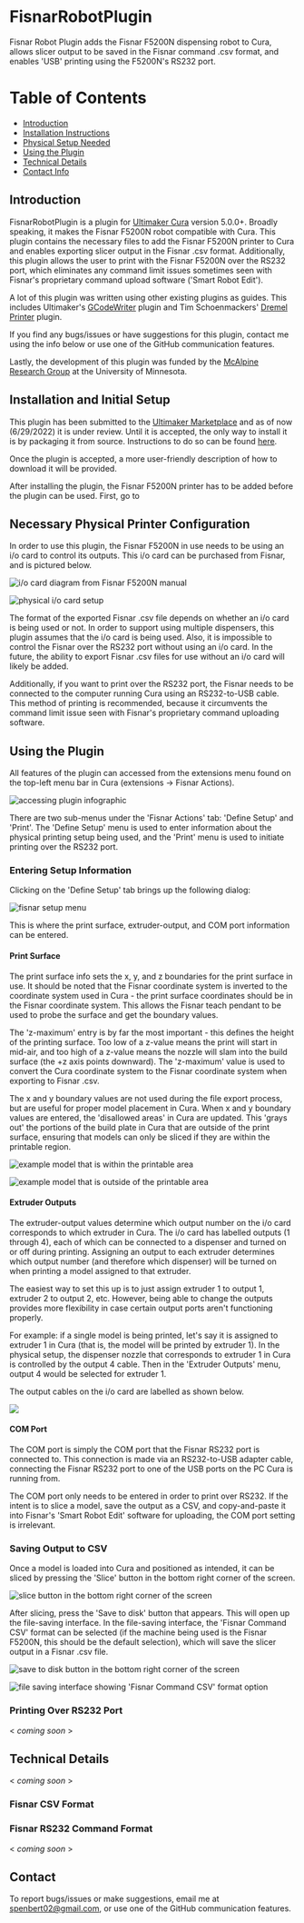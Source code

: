 # FisnarRobotPlugin
Fisnar Robot Plugin adds the Fisnar F5200N dispensing robot to Cura,
allows slicer output to be saved in the Fisnar command .csv format, and
enables 'USB' printing using the F5200N's RS232 port.

# Table of Contents
- [Introduction](##Introduction)
- [Installation Instructions](##Installation-and-Initial-Setup)
- [Physical Setup Needed](##Necessary-Physical-Printer-Configuration)
- [Using the Plugin](##Using-the-Plugin)
- [Technical Details](##Technical-Details)
- [Contact Info](#Contact)

## Introduction
FisnarRobotPlugin is a plugin for [Ultimaker Cura](https://ultimaker.com/software/ultimaker-cura) version 5.0.0+. Broadly speaking, it makes the Fisnar F5200N
robot compatible with Cura. This plugin contains the necessary files to add
the Fisnar F5200N printer to Cura and enables exporting slicer output in the
Fisnar .csv format. Additionally, this plugin allows the user to print
with the Fisnar F5200N over the RS232 port, which eliminates any command limit
issues sometimes seen with Fisnar's proprietary command upload software ('Smart
Robot Edit').

A lot of this plugin was written using other existing plugins as guides. This
includes Ultimaker's [GCodeWriter](https://github.com/Ultimaker/Cura/tree/main/plugins/GCodeWriter) plugin and Tim Schoenmackers' [Dremel Printer](https://github.com/timmehtimmeh/Cura-Dremel-Printer-Plugin) plugin.

If you find any bugs/issues or have suggestions for this plugin, contact me
using the info below or use one of the GitHub communication features.

Lastly, the development of this plugin was funded by the [McAlpine Research
Group](https://sites.google.com/view/mcalpineresearchgroup/home) at the University of Minnesota.

## Installation and Initial Setup
This plugin has been submitted to the [Ultimaker Marketplace](https://marketplace.ultimaker.com/app/cura/plugins) and as of now (6/29/2022) it is under review. Until it is accepted, the only way to install it is by packaging it
from source. Instructions to do so can be found [here](https://community.ultimaker.com/topic/26046-writing-a-custom-cura-package/).

Once the plugin is accepted, a more user-friendly description of how to download
it will be provided.

After installing the plugin, the Fisnar F5200N printer has to be added
before the plugin can be used. First, go to

## Necessary Physical Printer Configuration
In order to use this plugin, the Fisnar F5200N in use needs to be using an
i/o card to control its outputs. This i/o card can be purchased from Fisnar,
and is pictured below.

![i/o card diagram from Fisnar F5200N manual](docs/doc_pics/io_card_2.png)

![physical i/o card setup](docs/doc_pics/io_card_setup_marked.JPG)

The format of the exported Fisnar .csv file depends on whether
an i/o card is being used or not. In order to support using multiple
dispensers, this plugin assumes that the i/o card is being used. Also, it
is impossible to control the Fisnar over the RS232 port without using
an i/o card. In the future, the ability to export Fisnar .csv files for use
without an i/o card will likely be added.

Additionally, if you want to print over the RS232 port, the Fisnar needs to be
connected to the computer running Cura using an RS232-to-USB cable. This
method of printing is recommended, because it circumvents the command limit
issue seen with Fisnar's proprietary command uploading software.

## Using the Plugin
All features of the plugin can accessed from the extensions menu found on
the top-left menu bar in Cura (extensions -> Fisnar Actions).

![accessing plugin infographic](docs/doc_pics/menu_access.png)

There are two sub-menus under the 'Fisnar Actions' tab: 'Define Setup' and
'Print'. The 'Define Setup' menu is used to enter information about the
physical printing setup being used, and the 'Print' menu is used to initiate
printing over the RS232 port.

### Entering Setup Information
Clicking on the 'Define Setup' tab brings up the following dialog:

![fisnar setup menu](docs/doc_pics/fisnar_setup_menu.png)

This is where the print surface, extruder-output, and COM port information
can be entered.


#### Print Surface

The print surface info sets the x, y, and z boundaries for the print surface
in use. It should be noted that the Fisnar coordinate system is inverted to
the coordinate system used in Cura - the print surface coordinates should be
in the Fisnar coordinate system. This allows the Fisnar teach pendant to be used
to probe the surface and get the boundary values.

The 'z-maximum' entry is by far the most important - this defines the height of
the printing surface. Too low of a z-value means the print will start in mid-air,
and too high of a z-value means the nozzle will slam into the build surface (the +z axis points downward). The
'z-maximum' value is used to convert the Cura coordinate system to the Fisnar
coordinate system when exporting to Fisnar .csv.

The x and y boundary values are not used during the file export process, but
are useful for proper model placement in Cura. When x and y boundary values
are entered, the 'disallowed areas' in Cura are updated. This 'grays out'
the portions of the build plate in Cura that are outside of the print
surface, ensuring that models can only be sliced if they are within the
printable region.

![example model that is within the printable area](docs/doc_pics/in_area_model.png)

![example model that is outside of the printable area](docs/doc_pics/out_of_area_model.png)

#### Extruder Outputs
The extruder-output values determine which output number on the i/o card
corresponds to which extruder in Cura. The i/o card has labelled outputs
(1 through 4), each of which can be connected to a dispenser and turned
on or off during printing. Assigning an output to each extruder determines
which output number (and therefore which dispenser) will be turned on when
printing a model assigned to that extruder.

The easiest way to set this up is to just assign extruder 1 to output 1,
extruder 2 to output 2, etc. However, being able to change the outputs provides
more flexibility in case certain output ports aren't functioning properly.

For example: if a single model is being printed, let's say it is assigned to
extruder 1 in Cura (that is, the model will be printed by extruder 1). In
the physical setup, the dispenser nozzle that corresponds to extruder 1 in
Cura is controlled by the output 4 cable. Then in the 'Extruder Outputs' menu,
output 4 would be selected for extruder 1.

The output cables on the i/o card are labelled as shown below.

![](docs/doc_pics/Output_3_label.JPG)

#### COM Port
The COM port is simply the COM port that the Fisnar RS232 port is connected
to. This connection is made via an RS232-to-USB adapter cable, connecting
the Fisnar RS232 port to one of the USB ports on the PC Cura is running
from.

The COM port only needs to be entered in order to print over RS232. If the
intent is to slice a model, save the output as a CSV, and copy-and-paste it
into Fisnar's 'Smart Robot Edit' software for uploading, the COM port
setting is irrelevant.

### Saving Output to CSV
Once a model is loaded into Cura and positioned as intended, it can be sliced
by pressing the 'Slice' button in the bottom right corner of the screen.

![slice button in the bottom right corner of the screen](docs/doc_pics/slice_button.png)

After slicing, press the 'Save to disk' button that appears. This will open
up the file-saving interface. In the file-saving interface, the 'Fisnar Command CSV' format can be selected (if the machine being used is the Fisnar F5200N, this should be the default selection), which will save the slicer output in a Fisnar .csv file.

![save to disk button in the bottom right corner of the screen](docs/doc_pics/save_to_disk.png)

![file saving interface showing 'Fisnar Command CSV' format option](docs/doc_pics/file_saving_ui.png)

### Printing Over RS232 Port
\< _coming soon_ \>

## Technical Details
\< _coming soon_ \>

### Fisnar CSV Format

### Fisnar RS232 Command Format
\< _coming soon_ \>

## Contact
To report bugs/issues or make suggestions, email me at [spenbert02@gmail.com](mailto:spenbert02@gmail.com), or use one of the GitHub
communication features.
